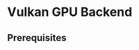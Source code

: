 # Vulkan GPU Backend

<!-- TODO(??): overview, when to use CPU vs GPU -->

## Prerequisites

<!-- TODO(??): build from source, vcpkg -->

<!-- TODO(??): Vulkan profiles / API versions / extensions -->

<!-- TODO(??): deployment options -->

<!-- TODO(??): measuring performance -->

<!-- TODO(??): troubleshooting -->
